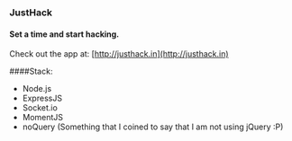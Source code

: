 ### JustHack
#### Set a time and start hacking.
Check out the app at: [http://justhack.in](http://justhack.in)

####Stack:
- Node.js
- ExpressJS
- Socket.io
- MomentJS
- noQuery (Something that I coined to say that I am not using jQuery :P)
